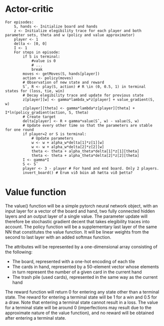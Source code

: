 
# Actor-critic

```
For episodes:
	S, hands <- Initialize board and hands
	z <- Initialize elegibility trace for each player and both parameter sets, theta and w (policy and value approximator)
	player <- 1
	delta <- [0, 0]
	I <- 1
	For steps in episode:
		if S is terminal:
			#value is 0
			# ...
			break
		moves <- getMoves(S, hands[player])
		action <- policy(moves)
		# Observation of new state and reward
		Sˆ, R <- play(S, action) # R \in (0, 0.5, 1) in terminal states for (loss, tie, win)
		# Decay elegibility trace and update for previous state
		z[player][w] <- gamma*lambda_w*z[player] + value_gradient(S, w)
		z[player][theta] <- gamma*lambda*z[player][theta] + I*ln(policy_gradient(action, S, theta)
		# Create target
		delta[player] <- R + gamma*value(Sˆ, w) - value(S, w)
		# Update every other time so that the parameters are stable for one round
		if player=2 or S is terminal:
			# Update parameters
			w <- w + alpha_w*delta[1]*z[1][w]
			w <- w + alpha_w*delta[2]*z[2][w]
			theta <- theta + alpha_theta*delta[1]*z[1][theta]
			theta <- theta + alpha_theta*delta[2]*z[2][theta]
		I <- gamma*I
		S <- Sˆ
		player <- 3 - player # For hand and end board. Only 2 players.
		invert_board() # Erum við búin að hætta við þetta?
```

# Value function

The value() function will be a simple pytorch neural network object, with an input layer for a vector of the board and hand, two fully connected hidden layers and an output layer of a single value. The parameter update will therefore be stochastic gradient decent that takes elegibility traces into account. 
The policy function will be a supplementary last layer of the same NN that constitutes the value function. It will be linear weights from the second to last layer with an added softmax function.

The attributes will be represented by a one-dimensional array consisting of the following:
- The board, represented with a one-hot encoding of each tile
- The cards in hand, represented by a 50-element vector whose elements in turn represent the number of a given card in the current hand
- The trash pile (used cards), represented in the same way as the current hand

The reward function will return 0 for entering any state other than a terminal state. The reward for entering a terminal state will be 1 for a win and 0.5 for a draw. Note that entering a terminal state cannot result in a loss. The value for a terminal state will be around 0 (imperfections may result due to the approximate nature of the value function), and no reward will be obtained after entering a terminal state.
